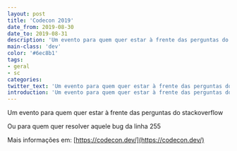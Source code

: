 ```yaml
---
layout: post
title: 'Codecon 2019'
date_from: 2019-08-30
date_to: 2019-08-31
description: 'Um evento para quem quer estar à frente das perguntas do stackoverflow.'
main-class: 'dev'
color: '#6ec8b1'
tags:
- geral
- sc
categories:
twitter_text: 'Um evento para quem quer estar à frente das perguntas do stackoverflow.'
introduction: 'Um evento para quem quer estar à frente das perguntas do stackoverflow.'
---
```


Um evento para quem quer estar à frente das perguntas do stackoverflow

Ou para quem quer resolver
aquele bug da linha 255
 
Mais informações em: [https://codecon.dev/](https://codecon.dev/)

